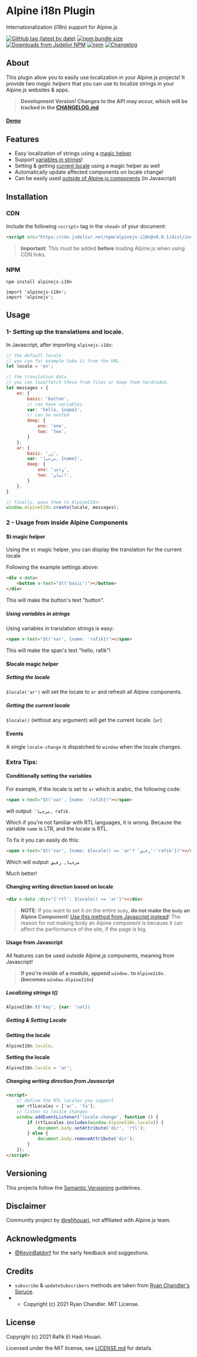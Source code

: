 # Alpine i18n Plugin

Internationalization (i18n) support for Alpine.js

[![GitHub tag (latest by date)](https://img.shields.io/github/v/tag/rehhouari/alpinejs-i18n)](https://github.com/rehhouari/alpinejs-i18n/tree/0.0.1)
[![npm bundle size](https://img.shields.io/bundlephobia/minzip/alpinejs-i18n)](https://bundlephobia.com/result?p=alpinejs-i18n@0.0.1)
[![Downloads from Jsdelivr NPM](https://img.shields.io/jsdelivr/npm/hm/alpinejs-i18n)](https://www.jsdelivr.com/package/npm/alpinejs-i18n)
[![npm](https://img.shields.io/npm/dm/alpinejs-i18n)](https://npmjs.com/package/alpinejs-i18n)
[![Changelog](https://img.shields.io/badge/change-log-log)](/CHANGELOG.md)

## About

This plugin allow you to easily use localization in your Alpine.js projects!
It provide two _magic helpers_ that you can use to localize strings in your Alpine.js websites & apps.

> **Development Version! Changes to the API may occur, which will be tracked in the [CHANGELOG.md](/CHANGELOG.md)**

#### [Demo](https://alpinejs-i18n-example.vercel.app/)

## Features

-   Easy localization of strings using a [magic helper](#t-magic-helper)
-   Support [variables in strings](#using-variables-in-strings)!
-   Setting & getting [current locale](#locale-magic-helper) using a magic helper as well
-   Automatically update affected components on locale change!
-   Can be easily used [outside of Alpine.js components](#usage-from-javascript) (in Javascript)

## Installation

### CDN

Include the following `<script>` tag in the `<head>` of your document:

```html
<script src="https://cdn.jsdelivr.net/npm/alpinejs-i18n@v0.0.1/dist/index.umd.js"></script>
```

> **Important**: This must be added **before** loading Alpine.js when using CDN links.

### NPM

```
npm install alpinejs-i18n
```

```
import 'alpinejs-i18n';
import 'alpinejs';
```

## Usage

### 1- Setting up the translations and locale.

In Javascript, after importing `alpinejs-i18n`:

```js
// the default locale
// you can for example take it from the URL.
let locale = 'en';

// the translation data
// you can load/fetch these from files or keep them hardcoded.
let messages = {
	en: {
		basic: 'button',
		// can have variables
		var: 'hello, {name}',
		// can be nested
		deep: {
			one: 'one',
			two: 'two',
		}
	},
	ar: {
		basic: 'زر',
		var: 'مرحبا, {name}',
		deep: {
			one: 'واحد',
			two: 'اثنان',
		}
	},
}

// finally, pass them to AlpineI18n:
window.AlpineI18n.create(locale, messages);
```

### 2 - Usage from inside Alpine Components

#### $t magic helper

Using the `$t` magic helper, you can display the translation for the current locale

Following the example settings above:

```html
<div x-data>
	<button x-text="$t('basic')"></button>
</div>
```

This will make the button's text "button".

##### Using variables in strings

Using variables in translation strings is easy:

```html
<span x-text="$t('var', {name: 'rafik})"></span>
```

This will make the span's text "hello, rafik"!

#### $locale magic helper

##### Setting the locale

`$locale('ar')` will set the locale to `ar` and refresh all Alpine components.

##### Getting the current locale

`$locale()` (without any argument) will get the current locale. (`ar`)

#### Events

A single `locale-change` is dispatched to `window` when the locale changes.

### Extra Tips:

#### Conditionally setting the variables

For example, if the locale is set to `ar` which is arabic, the following code:

```html
<span x-text="$t('var', {name: 'rafik})"></span>
```

will output: `'مرحبا, rafik`.

Which if you're not familiar with RTL languages, it is wrong. Because the variable `name` is LTR, and the locale is RTL.

To fix it you can easily do this:

```html
<span x-text="$t('var', {name: $locale() == 'ar'? 'رفيق':'rafik'})"></span>
```

Which will output: `مرحبا, رفيق`

Much better!

#### Changing writing direction based on locale

```html
<div x-data :dir="{'rtl': $locale() == 'ar'}"></div>
```

> **NOTE**: If you want to set it on the entire `body`, **do not make the `body` an Alpine Component**!
> [Use this method from Javascript instead](#Changing-writing-direction-from-Javascript)!
> The reason for not making body an Alpine component is because it can affect the performance of the site, if the page is big.

#### Usage from Javascript

All features can be used outside Alpine.js components, meaning from Javascript!

> **If you're inside of a module, append `window.` to `AlpineI18n`. (becomes `window.AlpineI18n`)**

##### Localizing strings t()

```js
AlpineI18n.t('key', {var: 'val})
```

##### Getting & Setting Locale

**Getting the locale**

```js
AlpineI18n.locale;
```

**Setting the locale**

```js
AlpineI18n.locale = 'ar';
```

##### Changing writing direction from Javascript

```html
<script>
	// define the RTL locales you support
	var rtlLocales = ['ar', 'fa'];
	// listen to locale changes
	window.addEventListener('locale-change', function () {
		if (rtlLocales.includes(window.AlpineI18n.locale)) {
			document.body.setAttribute('dir', 'rtl');
		} else {
			document.body.removeAttribute('dir');
		}
	});
</script>
```

## Versioning

This projects follow the [Semantic Versioning](https://semver.org/) guidelines.

## Disclaimer

Community project by [@rehhouari](https://github.com/rehhouari), not affiliated with Alpine.js team.

## Acknowledgments

-   [@KevinBatdorf](https://twitter.com/KevinBatdorf) for the early feedback and suggestions.

## Credits

-   `subscribe` & `updateSubscribers` methods are taken from [Ryan Chandler's](https://github.com/ryangjchandler) [Spruce](https://github.com/ryangjchandler/spruce).
-   -   Copyright (c) 2021 Ryan Chandler. MIT License.

## License

Copyright (c) 2021 Rafik El Hadi Houari.

Licensed under the MIT license, see [LICENSE.md](LICENSE.md) for details.

